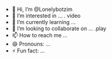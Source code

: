 - 👋 Hi, I’m @Lonelybotzim
- 👀 I’m interested in ... . video 
- 🌱 I’m currently learning ...
- 💞️ I’m looking to collaborate on ... .play
- 📫 How to reach me ...
- 😄 Pronouns: ...
- ⚡ Fun fact: ...

<!---
Lonelybotzim/Lonelybotzim is a ✨ special ✨ repository because its `README.md` (this file) appears on your GitHub profile.
You can click the Preview link to take a look at your changes.
--->
